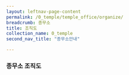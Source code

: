 ```yaml
---
layout: leftnav-page-content
permalink: /0_temple/temple_office/organize/
breadcrumb: 종무소
title: 조직도
collection_name: 0_temple
second_nav_title: "종무소안내"

---
```


### **종무소 조직도**

<!-- {% include image-gallery.html folder="/images/religious_part/overview" %} -->

